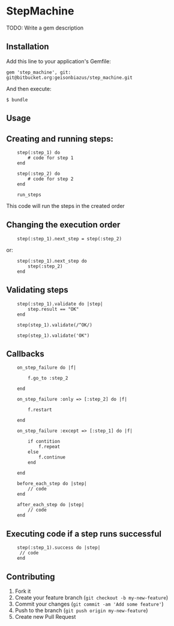 # StepMachine

TODO: Write a gem description

## Installation

Add this line to your application's Gemfile:

    gem 'step_machine', git: git@bitbucket.org:geisonbiazus/step_machine.git

And then execute:

    $ bundle

## Usage

## Creating and running steps:

		step(:step_1) do
			# code for step 1
		end

		step(:step_2) do
			# code for step 2
		end

		run_steps

This code will run the steps in the created order

## Changing the execution order

		step(:step_1).next_step = step(:step_2)

or:

		step(:step_1).next_step do
			step(:step_2)
		end

## Validating steps

		step(:step_1).validate do |step|
			step.result == "OK"
		end

		step(step_1).validate(/^OK/)

		step(step_1).validate('OK")

## Callbacks

		on_step_failure do |f|

			f.go_to :step_2			

		end

		on_step_failure :only => [:step_2] do |f|

			f.restart

		end

		on_step_failure :except => [:step_1] do |f|

			if contition
				f.repeat
			else
				f.continue
			end

		end

		before_each_step do |step|
			// code
		end

		after_each_step do |step|
			// code
		end

## Executing code if a step runs successful

		step(:step_1).success do |step|
		 // code
		end
		

## Contributing

1. Fork it
2. Create your feature branch (`git checkout -b my-new-feature`)
3. Commit your changes (`git commit -am 'Add some feature'`)
4. Push to the branch (`git push origin my-new-feature`)
5. Create new Pull Request
